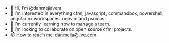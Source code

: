 - 👋 Hi, I’m @danmejiavera
- 👀 I’m interested in everything cfml, javascript, commandbox, powershell, angular nx workspaces, neovim and psomas.
- 🌱 I’m currently learning how to manage a team.
- 💞️ I’m looking to collaborate on open source cfml projects.
- 📫 How to reach me: danmejia@live.com

<!---
danmejiavera/danmejiavera is a ✨ special ✨ repository because its `README.md` (this file) appears on your GitHub profile.
You can click the Preview link to take a look at your changes.
--->
